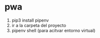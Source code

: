 # pwa
1. pip3 install pipenv
2. ir a la carpeta del proyecto
2. pipenv shell (para acitvar entorno virtual)
